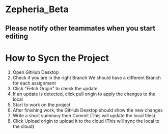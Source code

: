 # Zepheria_Beta

Please notify other teammates when you start editing
---
# How to Sycn the Project
1. Open GitHub Desktop
2. Check if you are in the right Branch
    We should have a different Branch for each assignment
3. Click "Fetch Origin" to check the update
4. If an update is detected, click pull origin to apply the changes to the local
5. Start to work on the project
6. After finishing work, the GitHub Desktop should show the new changes
7. Write a short summary then Commit (This will update the local files)
8. Click Upload origin to upload it to the cloud (This will sync the local to the cloud)
 
